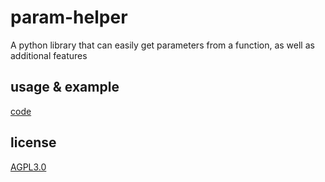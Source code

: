 # param-helper
A python library that can easily get parameters from a function, as well as additional features

## usage & example
[code](test.py)  

## license
[AGPL3.0](https://www.gnu.org/licenses/agpl.txt)